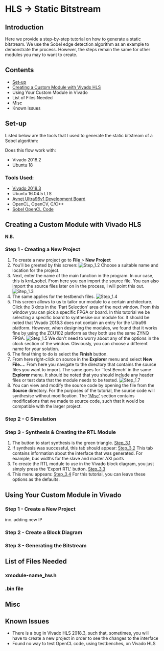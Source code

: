 # HLS -> Static Bitstream

## Introduction

Here we provide a step-by-step tutorial on how to generate a static bitstream. We use the Sobel edge detection algorithm as an example to demonstrate the process. However, the steps remain the same for other modules you may to want to create. 
## Contents
  - [Set-up](#set-up) 
  - [Creating a Custom Module with Vivado HLS](#creating-a-custom-module-with-vivado-hls)
  - Using Your Custom Module in Vivado
  - List of Files Needed 
  - Misc
  - Known Issues
  
## Set-up
Listed below are the tools that I used to generate the static bitstream of a Sobel algorithm:

Does this flow work with:
  - Vivado 2018.2
  - Ubuntu 18
  
### Tools Used:
  - [Vivado 2018.3](https://www.xilinx.com/support/download/index.html/content/xilinx/en/downloadNav/vivado-design-tools/2018-3.html)
  - Ubuntu 16.04.5 LTS
  - [Avnet Ultra96v1 Development Board](https://www.avnet.com/shop/us/products/avnet-engineering-services/aes-ultra96-g-3074457345634920668/?aka_re=1)
  - OpenCL, OpenCV, C/C++
  - [Sobel OpenCL Code](https://github.com/Xilinx/SDAccel_Examples/tree/1e273f6ef01073f878a4c2b5ca4d6ad5aec7e616/vision/edge_detection)
  
## Creating a Custom Module with Vivado HLS

**N.B.** 

### Step 1 - Creating a New Project

1.  To create a new project go to **File** > **New Project**
2.  You'll be greeted by this screen:
    ![Step_1.2]()
    Choose a suitable name and location for the project.
3.  Next, enter the name of the main function in the program. In our case, this is krnl_sobel. From here you can import the source file. You can also import the source files later on in the process, I will point this out. ![Step_1.3]()
4.  The same applies for the testbench files. ![Step_1.4]()
5.  This screen allows to us to tailor our module to a certain architecture. Click the 3 dots in the 'Part Selection' area of the next window. From this window you can pick a specific FPGA or board. In this tutorial we be selecting a specific board to synthesise our module for. It should be noted that Vivado 2018.3 does not contain an entry for the Ultra96 platform. However, when designing the modules, we found that it works fine by using the ZCU102 platform as they both use the same ZYNQ FPGA. 
![Step_1.5]()
    We don't need to worry about any of the options in the clock section of the window. Obviously, you can choose a different name for your solution.
6.  The final thing to do is select the **Finish** button.
7.  From here right-click on source in the **Explorer** menu and select **New File...**. From here you navigate to the directory that contains the source files you want to import. The same goes for 'Test Bench' in the same **Explorer** menu. It should be noted that you should include any header files or test data that the module needs to be tested.
![Step_1.7]()
8.  You can view and modify the source code by opening the file from the **Source** directory. For the purposes of the tutorial, the source code will synthesise without modification. The ['Misc'](#misc) section contains modifications that we made to source code, such that it would be compatible with the larger project. 
  
### Step 2 - C Simulation

### Step 3 - Synthesis & Creating the RTL Module

1.  The button to start synthesis is  the green triangle. [Step_3.1]()
2.  If synthesis was successful, this tab should appear: [Step_3.2]()
    This tab contains information about the interface that was generated. For example, bus widths for the slave and master AXI ports
3.  To create the RTL module to use in the Vivado block diagram, you just simply press the 'Export RTL' button. [Step_3.3]()
4.  This menu appears: [Step_3.4]()
    For this tutorial, you can leave these options as the defaults.

## Using Your Custom Module in Vivado

### Step 1 - Create a New Project 
inc. adding new IP

### Step 2 - Create a Block Diagram

### Step 3 - Generating the Bitstream

## List of Files Needed

### xmodule-name_hw.h
### .bin file

## Misc 

## Known Issues
  - There is a bug in Vivado HLS 2018.3, such that, sometimes, you will have to create a new project in order to see the changes to the interface
  - Found no way to test OpenCL code, using testbenches, on Vivado HLS
